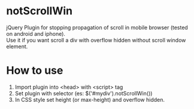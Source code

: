 notScrollWin
============

jQuery Plugin for stopping propagation of scroll in mobile browser (tested on android and iphone).<br>
Use it if you want scroll a div with overflow hidden without scroll window element.<br>

How to use
============

1) Import plugin into \<head\> with \<script\> tag<br>
2) Set plugin with selector (es: $('#mydiv').notScrollWin())<br>
3) In CSS style set height (or max-height) and overflow hidden.<br>
